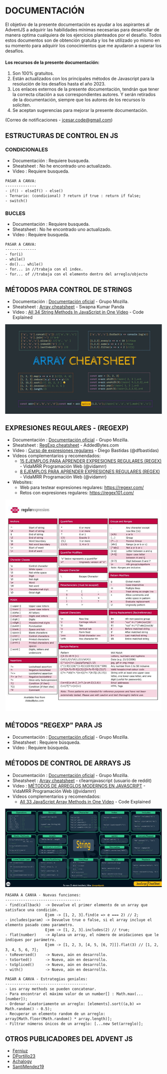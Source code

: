 # DOCUMENTACIÓN

El objetivo de la presente documentación es ayudar a los aspirantes al AdventJS a adquirir las habilidades mínimas necesarias para desarrollar de manera optima cualquiera de los ejercicios planteados por el desafío. Todos estos documentos son de obtención gratuita y los he utilizado yo mismo en su momento para adquirir los conocimientos que me ayudaron a superar los desafíos.

#### Los recursos de la presente documentación:

1. Son 100% gratuitos.
2. Están actualizados con los principales métodos de Javascript para la resolución de los desafíos hasta el año 2023.
3. Los enlaces externos de la presente documentación, tendrán que tener la correcta citación a sus correspondientes autores. Y serán retirados de la documentación, siempre que los autores de los recursos lo soliciten.
4. Se aceptan sugerencias para mejorar la presente documentación.

(Correo de notificaciones - jcesar.code@gmail.com)

## ESTRUCTURAS DE CONTROL EN JS

### CONDICIONALES

- Documentación : Requiere busqueda.
- Sheatsheet    : No he encontrado uno actualizado.
- Video         : Requiere busqueda.

~~~
PASAR A CANVA:
--------------
- if() - elseIf() - else()
- Ternario: (condicional) ? return if true : return if false;
- switch()
~~~

### BUCLES

- Documentación : Requiere busqueda.
- Sheatsheet    : No he encontrado uno actualizado.
- Video         : Requiere busqueda.

~~~
PASAR A CANVA:
--------------
- for(i)    
- while()
- do()... while()
- for... in //trabaja con el index.
- for... of //trabaja con el elemento dentro del arreglo/objecto
~~~


## MÉTODOS PARA CONTROL DE STRINGS

- Documentación : [Documentación oficial](https://developer.mozilla.org/en-US/docs/Web/JavaScript/Reference/Global_Objects/String) - Grupo Mozilla.
- Sheatsheet    : [Array cheatsheet](https://pbs.twimg.com/media/FCJFcyUVEA4La2k.jpg:large) - Swapna Kumar Panda
- Video         : [All 34 String Methods In JavaScript in One Video](https://www.youtube.com/watch?v=x16Z_U1tGrc&ab_channel=CodeExplained) - Code Explained

![strings](array_cheatsheet.jpg)


##  EXPRESIONES REGULARES - (REGEXP)

- Documentación : [Documentación oficial](https://developer.mozilla.org/en-US/docs/Web/JavaScript/Reference/Global_Objects/RegExp/RegExp) - Grupo Mozilla.
- Sheatsheet    : [RegExp cheatsheet](https://finchan.wordpress.com/2010/02/06/cheat-sheet-of-regular-expressions/) - AddedBytes.com
- Video         : [Curso de expresiones regulares](https://www.youtube.com/playlist?list=PLDbrnXa6SAzVSo9gT9G0y4mMKoceTWhPk) - Diego Bastidas (@dfbastidas)
- Videos complementarios y recomendados: 
  - [15 EJEMPLOS PARA APRENDER EXPRESIONES REGULARES (REGEX)](https://www.youtube.com/watch?v=s1HUWsSe-ZU&ab_channel=VidaMRR-Programacionweb) - VidaMRR Programación Web (@vidamrr)
  - [8 EJEMPLOS PARA APRENDER EXPRESIONES REGULARES (REGEX)](https://www.youtube.com/watch?v=dzLbz3AFylE&ab_channel=VidaMRR-Programacionweb) - VidaMRR Programación Web (@vidamrr)
- Websites:
  - Web para testear expresiones regulares: https://regexr.com/
  - Retos con expresiones regulares: https://regex101.com/

![regexp](regex_cheatsheet.png)

## MÉTODOS "REGEXP" PARA JS 

- Documentación : [Documentación oficial](https://developer.mozilla.org/en-US/docs/Web/JavaScript/Guide/Regular_expressions#using_regular_expressions_in_javascript) - Grupo Mozilla.
- Sheatsheet    : Requiere búsqueda.
- Video         : Requiere búsqueda.

## MÉTODOS DE CONTROL DE ARRAYS JS

- Documentación : [Documentación oficial](https://developer.mozilla.org/en-US/docs/Web/JavaScript/Reference/Global_Objects/Array) - Grupo Mozilla.
- Sheatsheet    : [Array cheatsheet](https://www.reddit.com/media?url=https%3A%2F%2Fi.redd.it%2Fs8ev4pw1p4a61.jpg) - r/learnjavascript (usuario de reddit)
- Video         : [MÉTODOS DE ARREGLOS MODERNOS EN JAVASCRIPT](https://www.youtube.com/watch?v=bkgXlQp5hbI&ab_channel=VidaMRR-Programacionweb) - VidaMRR Programación Web (@vidamrr)
- Videos complementarios y recomendados: 
  - [All 33 JavaScript Array Methods in One Video](https://www.youtube.com/watch?v=RVxuGCWZ_8E&ab_channel=CodeExplained) - Code Explained

![array](string_cheatsheet.jpg)

~~~
PASARA A CANVA - Nuevas funciones:
----------------------------------
- find(callback)  -> Devuelve el primer elemento de un array que satisface una condición.
                  Ejem -> [1, 2, 3].find(e => e === 2) // 2;
- includes(param) -> Devuelve true o false, si el array incluye el elemento pasado como parametro.
                  Ejem -> [1, 2, 3].includes(2) // true;
- flat(number)    -> Aplana un array, el número de anidaciones que le indíques por parámetro.
                  Ejem -> [1, 2, 3, [4, 5, [6, 7]]].flat(3) // [1, 2, 3, 4, 5, 6, 7];
- toReversed()    -> Nuevo, aún en desarrollo.
- toSorted()      -> Nuevo, aún en desarrollo.
- toSpliced()     -> Nuevo, aún en desarrollo.
- with()          -> Nuevo, aún en desarrollo.
~~~

~~~
PASAR A CANVA - Estrategias geniales:
-------------------------------------
- Los array methods se pueden concatenar.
- Para encontrar el máximo valor de un number[] : Math.max(...[number]);
- Ordenar aleatoriamente un arreglo: [elements].sort((a,b) => Math.random() - 0.5);
- Recuperar un elemento random de un arreglo: array[Math.floor(Math.random() * array.length)];
- Filtrar números únicos de un arreglo: [...new Set(arreglo)];
~~~

## OTROS PUBLICADORES DEL ADVENT JS
- [Ferniuz](https://dev.to/fenriuz)
- [DPortillo23](https://github.com/dportillo23/adventjs-2023/tree/master)
- [Achalogy](https://github.com/Achalogy/advent-js-2023/tree/main)
- [SantiMendez19](https://github.com/SantiMenendez19/adventjs/tree/main/2023)